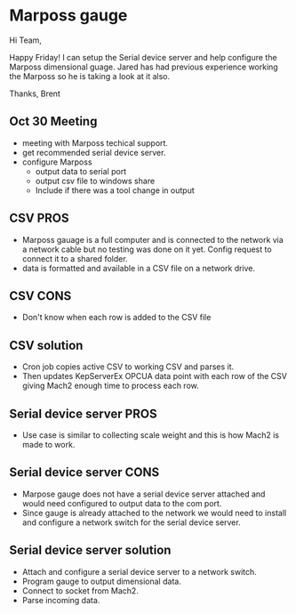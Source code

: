 
# Marposs gauge

Hi Team,

Happy Friday! I can setup the Serial device server and help configure the Marposs dimensional guage. Jared has had previous experience working the Marposs so he is taking a look at it also.

Thanks,
Brent

## Oct 30 Meeting

- meeting with Marposs techical support.
- get recommended serial device server.
- configure Marposs
  - output data to serial port
  - output csv file to windows share
  - Include if there was a tool change in output
  
## CSV PROS

- Marposs gauage is a full computer and is connected to the network via a network cable but no testing was done on it yet. Config request to connect it to a shared folder.
- data is formatted and available in a CSV file on a network drive.

## CSV CONS

- Don't know when each row is added to the CSV file

## CSV solution

- Cron job copies active CSV to working CSV and parses it.
- Then updates KepServerEx OPCUA data point with each row of the CSV giving Mach2 enough time to process each row.

## Serial device server PROS

- Use case is similar to collecting scale weight and this is how Mach2 is made to work.

## Serial device server CONS

- Marpose gauge does not have a serial device server attached and would need configured to output data to the com port.
- Since gauge is already attached to the network we would need to install and configure a network switch for the serial device server.

## Serial device server solution

- Attach and configure a serial device server to a network switch.
- Program gauge to output dimensional data.
- Connect to socket from Mach2.
- Parse incoming data.
